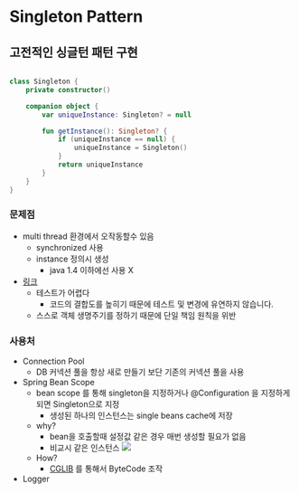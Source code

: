 # Singleton Pattern

## 고전적인 싱글턴 패턴 구현

```kotlin

class Singleton {
    private constructor()

    companion object {
        var uniqueInstance: Singleton? = null

        fun getInstance(): Singleton? {
            if (uniqueInstance == null) {
                uniqueInstance = Singleton()
            }
            return uniqueInstance
        }
    }
}

```

### 문제점

- multi thread 환경에서 오작동할수 있음
    - synchronized 사용
    - instance 정의시 생성
        - java 1.4 이하에선 사용 X
- [링크](https://stackoverflow.com/questions/137975/what-is-so-bad-about-singletons)
    - 테스트가 어렵다
        - 코드의 결합도를 높히기 때문에 테스트 및 변경에 유연하지 않습니다.
    - 스스로 객체 생명주기를 정하기 때문에 단일 책임 원칙을 위반

### 사용처

- Connection Pool
    - DB 커넥션 풀을 항상 새로 만들기 보단 기존의 커넥션 풀을 사용
- Spring Bean Scope
    - bean scope 를 통해 singleton을 지정하거나 @Configuration 을 지정하게 되면 Singleton으로 지정
        - 생성된 하나의 인스턴스는 single beans cache에 저장
    - why?
        - bean을 호출할때 설정값 같은 경우 매번 생성할 필요가 없음
        - 비교시 같은 인스턴스
          ![](https://gmlwjd9405.github.io/images/spring-framework/spring-bean.png)
    - How?
        - [CGLIB](https://github.com/cglib/cglib) 를 통해서 ByteCode 조작
- Logger
